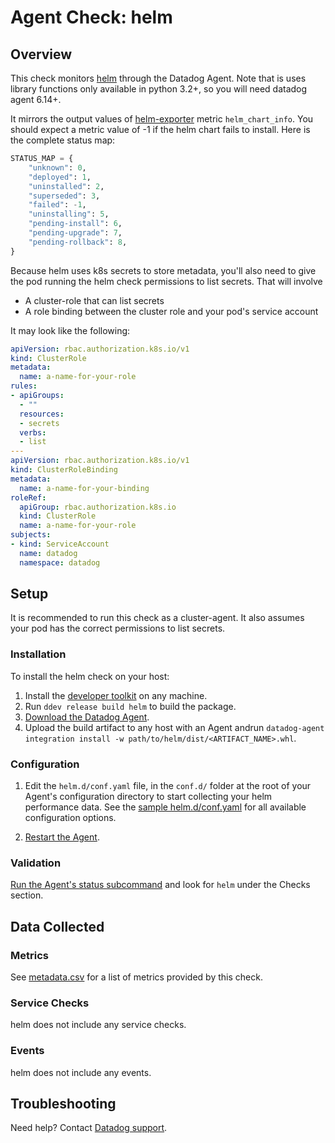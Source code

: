 # Agent Check: helm

## Overview

This check monitors [helm][1] through the Datadog Agent.  Note that is uses library
functions only available in python 3.2+, so you will need datadog agent 6.14+.

It mirrors the output values of [helm-exporter][8] metric `helm_chart_info`.  You should expect a metric value of -1
if the helm chart fails to install.  Here is the complete status map:

```py
STATUS_MAP = {
    "unknown": 0,
    "deployed": 1,
    "uninstalled": 2,
    "superseded": 3,
    "failed": -1,
    "uninstalling": 5,
    "pending-install": 6,
    "pending-upgrade": 7,
    "pending-rollback": 8,
}
```

Because helm uses k8s secrets to store metadata, you'll also need to give the
pod running the helm check permissions to list secrets.  That will involve
* A cluster-role that can list secrets
* A role binding between the cluster role and your pod's service account

It may look like the following:

```yaml
apiVersion: rbac.authorization.k8s.io/v1
kind: ClusterRole
metadata:
  name: a-name-for-your-role
rules:
- apiGroups:
  - ""
  resources:
  - secrets
  verbs:
  - list
---
apiVersion: rbac.authorization.k8s.io/v1
kind: ClusterRoleBinding
metadata:
  name: a-name-for-your-binding
roleRef:
  apiGroup: rbac.authorization.k8s.io
  kind: ClusterRole
  name: a-name-for-your-role
subjects:
- kind: ServiceAccount
  name: datadog
  namespace: datadog
```


## Setup

It is recommended to run this check as a cluster-agent.  It also assumes your pod has the correct permissions to list secrets.

### Installation

To install the helm check on your host:

1. Install the [developer toolkit](https://docs.datadoghq.com/developers/integrations/new_check_howto/#developer-toolkit) on any machine.
2. Run `ddev release build helm` to build the package.
3. [Download the Datadog Agent](https://app.datadoghq.com/account/settings#agent).
4. Upload the build artifact to any host with an Agent andrun `datadog-agent integration install -w path/to/helm/dist/<ARTIFACT_NAME>.whl`.

### Configuration

1. Edit the `helm.d/conf.yaml` file, in the `conf.d/` folder at the root of your Agent's configuration directory to start collecting your helm performance data. See the [sample helm.d/conf.yaml][3] for all available configuration options.

2. [Restart the Agent][4].

### Validation

[Run the Agent's status subcommand][5] and look for `helm` under the Checks section.

## Data Collected

### Metrics

See [metadata.csv][6] for a list of metrics provided by this check.

### Service Checks

helm does not include any service checks.

### Events

helm does not include any events.

## Troubleshooting

Need help? Contact [Datadog support][7].

[1]: https://helm.sh/
[2]: https://docs.datadoghq.com/agent/autodiscovery/integrations
[3]: https://github.com/DataDog/integrations-core/blob/master/helm/datadog_checks/helm/data/conf.yaml.example
[4]: https://docs.datadoghq.com/agent/guide/agent-commands/#start-stop-and-restart-the-agent
[5]: https://docs.datadoghq.com/agent/guide/agent-commands/#agent-status-and-information
[6]: https://github.com/DataDog/integrations-core/blob/master/helm/metadata.csv
[7]: https://docs.datadoghq.com/help
[8]: https://github.com/sstarcher/helm-exporter
